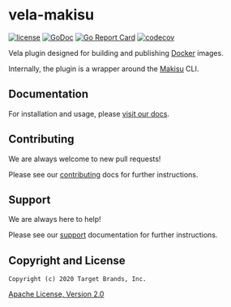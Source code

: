 # vela-makisu

[![license](https://img.shields.io/crates/l/gl.svg)](../LICENSE)
[![GoDoc](https://godoc.org/github.com/go-vela/vela-makisu?status.svg)](https://godoc.org/github.com/go-vela/vela-makisu)
[![Go Report Card](https://goreportcard.com/badge/go-vela/vela-makisu)](https://goreportcard.com/report/go-vela/vela-makisu)
[![codecov](https://codecov.io/gh/go-vela/vela-makisu/branch/master/graph/badge.svg)](https://codecov.io/gh/go-vela/vela-makisu)

Vela plugin designed for building and publishing [Docker](https://www.docker.com/) images.

Internally, the plugin is a wrapper around the [Makisu](https://github.com/uber/makisu) CLI.

## Documentation

For installation and usage, please [visit our docs](https://go-vela.github.io/docs).

## Contributing

We are always welcome to new pull requests!

Please see our [contributing](CONTRIBUTING.md) docs for further instructions.

## Support

We are always here to help!

Please see our [support](SUPPORT.md) documentation for further instructions.

## Copyright and License

```
Copyright (c) 2020 Target Brands, Inc.
```

[Apache License, Version 2.0](http://www.apache.org/licenses/LICENSE-2.0)
